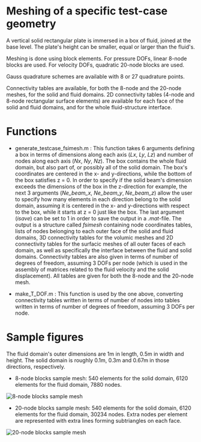 # Meshing of a specific test-case geometry

A vertical solid rectangular plate is immersed in a box of fluid, joined at the base level.
The plate's height can be smaller, equal or larger than the fluid's.

Meshing is done using block elements. 
For pressure DOFs, linear 8-node blocks are used.
For velocity DOFs, quadratic 20-node blocks are used.

Gauss quadrature schemes are available with 8 or 27 quadrature points.

Connectivity tables are available, for both the 8-node and the 20-node meshes, for the solid and fluid domains.
2D connectivity tables (4-node and 8-node rectangular surface elements) are available for each face of the solid and fluid domains,
and for the whole fluid-structure interface.

# Functions

- generate_testcase_fsimesh.m : This function takes 6 arguments defining a box in terms of dimensions along each axis (*Lx*, *Ly*, *Lz*) and number of nodes along each axis (*Nx*, *Ny*, *Nz*). The box contains the whole fluid domain, but also part of, or possibly all of the solid domain. The box's coordinates are centered in the x- and y-directions, while the bottom of the box satisfies z = 0. In order to specify if the solid beam's dimension exceeds the dimensions of the box in the z-direction for example, the next 3 arguments (*Ne_beam_x*, *Ne_beam_y*, *Ne_beam_z*) allow the user to specify how many elements in each direction belong to the solid domain, assuming it is centered in the x- and y-directions with respect to the box, while it starts at z = 0 just like the box. The last argument (*isave*) can be set to 1 in order to save the output in a *.mat*-file. The output is a structure called *fsimesh* containing node coordinates tables, lists of nodes belonging to each outer face of the solid and fluid domains, 3D connectivity tables for the volumic meshes and 2D connectivity tables for the surfacic meshes of all outer faces of each domain, as well as specifically the interface between the fluid and solid domains. Connectivity tables are also given in terms of number of degrees of freedom, assuming 3 DOFs per node (which is used in the assembly of matrices related to the fluid velocity and the solid displacement). All tables are given for both the 8-node and the 20-node mesh.

- make_T_DOF.m : This function is used by the one above, converting connectivity tables written in terms of number of nodes into tables written in terms of number of degrees of freedom, assuming 3 DOFs per node.

# Sample figures

The fluid domain's outer dimensions are 1m in length, 0.5m in width and height.
The solid domain is roughly 0.1m, 0.3m and 0.67m in those directions, respectively.

- 8-node blocks sample mesh: 540 elements for the solid domain, 6120 elements for the fluid domain, 7880 nodes.

![8-node blocks sample mesh][figure1]

- 20-node blocks sample mesh: 540 elements for the solid domain, 6120 elements for the fluid domain, 30234 nodes. Extra nodes per element are represented with extra lines forming subtriangles on each face.

![20-node blocks sample mesh][figure2]

[figure1]: https://github.com/rcapillon/FSI-solver/blob/main/functions/meshing/sample_mesh_8.png "8-node blocks sample mesh"
[figure2]: https://github.com/rcapillon/FSI-solver/blob/main/functions/meshing/sample_mesh_20.png "20-node blocks sample mesh"
